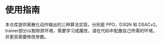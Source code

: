 # 使用指南 
本仓库提供离散化动作输出的三种算法实现，分别是 PPO，D3QN 和 DSACv2。
trainer部分以剔除原环境，需要学习或魔改，请在代码中配置自己所需的环境，并更具需要修改参数。
